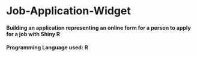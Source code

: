 # Job-Application-Widget

#### Building an application representing an online form for a person to apply for a job with Shiny R

#### Programming Language used: R
